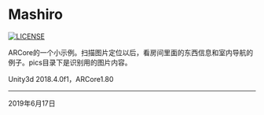 # Mashiro

[![LICENSE](https://img.shields.io/badge/license-Anti%20996-blue.svg)](https://github.com/996icu/996.ICU/blob/master/LICENSE)

ARCore的一个小示例。扫描图片定位以后，看房间里面的东西信息和室内导航的例子。pics目录下是识别用的图片内容。

Unity3d 2018.4.0f1，ARCore1.80

----------
2019年6月17日
